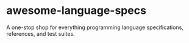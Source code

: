 # awesome-language-specs
A one-stop shop for everything programming language specifications, references, and test suites. 
